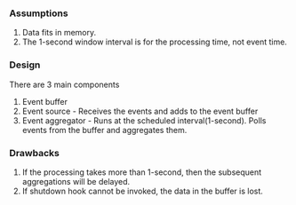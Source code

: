 ### Assumptions
1. Data fits in memory.
2. The 1-second window interval is for the processing time, not event time.

### Design
There are 3 main components
1. Event buffer
2. Event source - Receives the events and adds to the event buffer
3. Event aggregator - Runs at the scheduled interval(1-second). Polls events from the buffer and aggregates them.

### Drawbacks
1. If the processing takes more than 1-second, then the subsequent aggregations will be delayed.
2. If shutdown hook cannot be invoked, the data in the buffer is lost.
